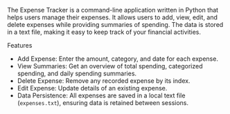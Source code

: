 The Expense Tracker is a command-line application written in Python that helps users manage their expenses. It allows users to add, view, edit, and delete expenses while providing summaries of spending. The data is stored in a text file, making it easy to keep track of your financial activities.

Features

- Add Expense: Enter the amount, category, and date for each expense.
- View Summaries: Get an overview of total spending, categorized spending, and daily spending summaries.
- Delete Expense: Remove any recorded expense by its index.
- Edit Expense: Update details of an existing expense.
- Data Persistence: All expenses are saved in a local text file (`expenses.txt`), ensuring data is retained between sessions.



